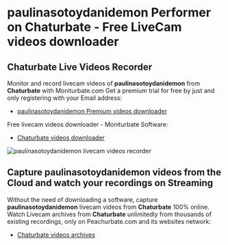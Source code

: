 # paulinasotoydanidemon Performer on Chaturbate - Free LiveCam videos downloader

## Chaturbate Live Videos Recorder

Monitor and record livecam videos of **paulinasotoydanidemon** from **Chaturbate** with Moniturbate.com
Get a premium trial for free by just and only registering with your Email address:
* [paulinasotoydanidemon Premium videos downloader](https://moniturbate.com/request-demo-licence-key.html)

Free livecam videos downloader - Moniturbate Software:
* [Chaturbate videos downloader](https://moniturbate.com/moniturbate-download-software.html)

![paulinasotoydanidemon livecam videos recorder](https://peachurnet.com/templates/moniturbate-software.png)


## Capture paulinasotoydanidemon videos from the Cloud and watch your recordings on Streaming

Without the need of downloading a software, capture **paulinasotoydanidemon** livecam videos from **Chaturbate** 100% online.
Watch Livecam archives from **Chaturbate** unlimitedly from thousands of existing recordings, only on Peachurbate.com and its websites network:
* [Chaturbate videos archives](https://peachurnet.com/)